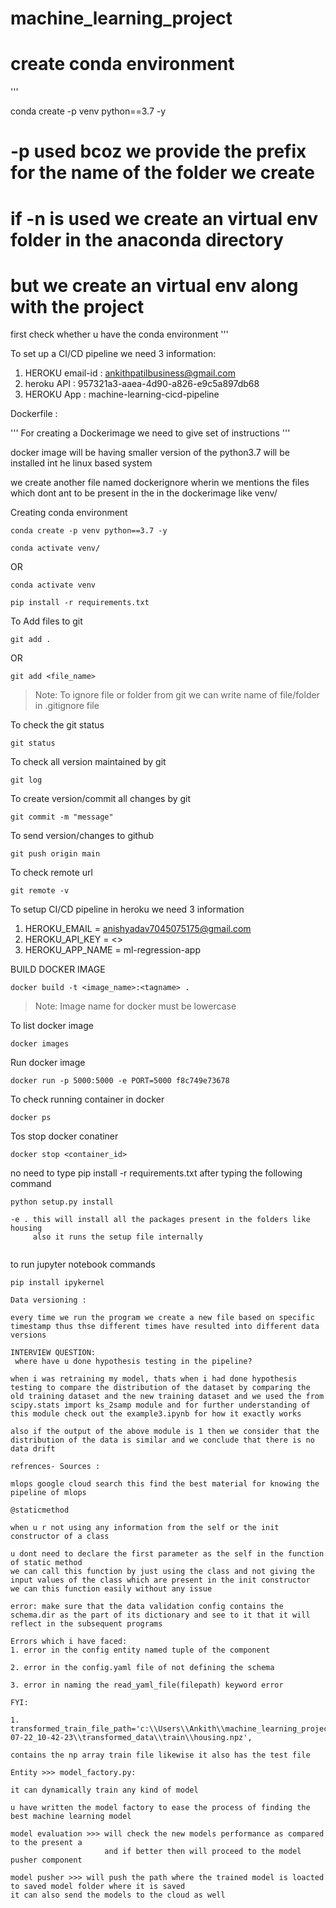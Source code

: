 # machine_learning_project

# create conda environment
'''

conda create -p venv python==3.7 -y

# -p used bcoz we provide the prefix for the name of the folder we create
# if -n is used we create an virtual env folder in the anaconda directory 

# but we create an virtual env along with the project 

first check whether u have the conda environment
''' 

To set up a CI/CD pipeline we need 3 information:
1. HEROKU email-id : ankithpatilbusiness@gmail.com
2. heroku API : 957321a3-aaea-4d90-a826-e9c5a897db68
3. HEROKU App : machine-learning-cicd-pipeline



Dockerfile :

''' For creating a Dockerimage we need to give set of instructions '''

docker image will be having smaller version of the python3.7 will be installed int he linux based system 

we create another file named dockerignore wherin we mentions the files which dont ant to be present in the in the dockerimage
like venv/


Creating conda environment
```
conda create -p venv python==3.7 -y
```
```
conda activate venv/
```
OR 
```
conda activate venv
```

```
pip install -r requirements.txt
```

To Add files to git
```
git add .
```

OR
```
git add <file_name>
```

> Note: To ignore file or folder from git we can write name of file/folder in .gitignore file

To check the git status 
```
git status
```
To check all version maintained by git
```
git log
```

To create version/commit all changes by git
```
git commit -m "message"
```

To send version/changes to github
```
git push origin main
```

To check remote url 
```
git remote -v
```

To setup CI/CD pipeline in heroku we need 3 information
1. HEROKU_EMAIL = anishyadav7045075175@gmail.com
2. HEROKU_API_KEY = <>
3. HEROKU_APP_NAME = ml-regression-app

BUILD DOCKER IMAGE
```
docker build -t <image_name>:<tagname> .
```
> Note: Image name for docker must be lowercase


To list docker image
```
docker images
```

Run docker image
```
docker run -p 5000:5000 -e PORT=5000 f8c749e73678
```

To check running container in docker
```
docker ps
```

Tos stop docker conatiner
```
docker stop <container_id>
```

no need to type pip install -r requirements.txt after typing the following command
```
python setup.py install
```

```
-e . this will install all the packages present in the folders like housing
     also it runs the setup file internally
     
```

to run jupyter notebook commands

```
pip install ipykernel
```

```
Data versioning :
```

```
every time we run the program we create a new file based on specific timestamp thus thse different times have resulted into different data versions
```

```
INTERVIEW QUESTION:
 where have u done hypothesis testing in the pipeline? 
```
```
when i was retraining my model, thats when i had done hypothesis testing to compare the distribution of the dataset by comparing the old training dataset and the new training dataset and we used the from scipy.stats import ks_2samp module and for further understanding of this module check out the example3.ipynb for how it exactly works

also if the output of the above module is 1 then we consider that the distribution of the data is similar and we conclude that there is no data drift 
```

```
refrences- Sources :
```
```
mlops google cloud search this find the best material for knowing the pipeline of mlops
``` 

```
@staticmethod
```
```
when u r not using any information from the self or the init constructor of a class

u dont need to declare the first parameter as the self in the function of static method
we can call this function by just using the class and not giving the input values of the class which are present in the init constructor
we can this function easily without any issue
```

```
error: make sure that the data validation config contains the schema.dir as the part of its dictionary and see to it that it will reflect in the subsequent programs
``` 
```
Errors which i have faced:
1. error in the config entity named tuple of the component 

2. error in the config.yaml file of not defining the schema

3. error in naming the read_yaml_file(filepath) keyword error
```

```
FYI:

1.  transformed_train_file_path='c:\\Users\\Ankith\\machine_learning_project\\housing\\artifact\\data_transformation\\2022-07-22_10-42-23\\transformed_data\\train\\housing.npz',

contains the np array train file likewise it also has the test file
```

```
Entity >>> model_factory.py:

it can dynamically train any kind of model
```

```
u have written the model factory to ease the process of finding the best machine learning model
```
```
model evaluation >>> will check the new models performance as compared to the present a
                     and if better then will proceed to the model pusher component

model pusher >>> will push the path where the trained model is loacted to saved model folder where it is saved
it can also send the models to the cloud as well
``` 
